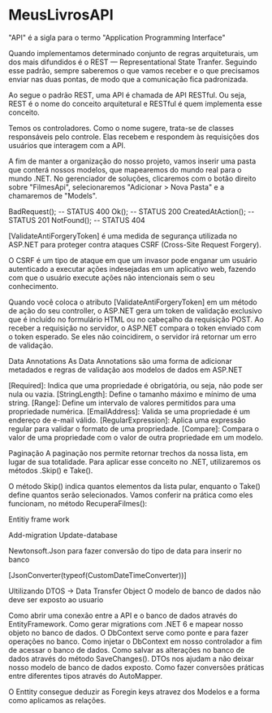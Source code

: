# MeusLivrosAPI

 "API" é a sigla para o termo "Application Programming Interface"

Quando implementamos determinado conjunto de regras arquiteturais, um dos mais difundidos é o REST — Representational State Tranfer. Seguindo esse padrão, sempre saberemos o que vamos receber e o que precisamos enviar nas duas pontas, de modo que a comunicação fica padronizada.

Ao segue o padrão REST, uma API é chamada de API RESTful. Ou seja, REST é o nome do conceito arquitetural e RESTful é quem implementa esse conceito.

Temos os controladores. Como o nome sugere, trata-se de classes responsáveis pelo controle. Elas recebem e respondem às requisições dos usuários que interagem com a API.

A fim de manter a organização do nosso projeto, vamos inserir uma pasta que conterá nossos modelos, que mapearemos do mundo real para o mundo .NET. No gerenciador de soluções, clicaremos com o botão direito sobre "FilmesApi", selecionaremos "Adicionar > Nova Pasta" e a chamaremos de "Models".

BadRequest(); -- STATUS 400
Ok(); -- STATUS 200
CreatedAtAction(); -- STATUS 201
NotFound(); -- STATUS 404

[ValidateAntiForgeryToken] é uma medida de segurança utilizada no ASP.NET para proteger contra ataques CSRF (Cross-Site Request Forgery).

O CSRF é um tipo de ataque em que um invasor pode enganar um usuário autenticado a executar ações indesejadas em um aplicativo web, fazendo com que o usuário execute ações não intencionais sem o seu conhecimento.

Quando você coloca o atributo [ValidateAntiForgeryToken] em um método de ação do seu controller, o ASP.NET gera um token de validação exclusivo que é incluído no formulário HTML ou no cabeçalho da requisição POST. Ao receber a requisição no servidor, o ASP.NET compara o token enviado com o token esperado. Se eles não coincidirem, o servidor irá retornar um erro de validação.

Data Annotations As Data Annotations são uma forma de adicionar metadados e regras de validação aos modelos de dados em ASP.NET

[Required]: Indica que uma propriedade é obrigatória, ou seja, não pode ser nula ou vazia.
[StringLength]: Define o tamanho máximo e mínimo de uma string.
[Range]: Define um intervalo de valores permitidos para uma propriedade numérica.
[EmailAddress]: Valida se uma propriedade é um endereço de e-mail válido.
[RegularExpression]: Aplica uma expressão regular para validar o formato de uma propriedade.
[Compare]: Compara o valor de uma propriedade com o valor de outra propriedade em um modelo.

Paginação
A paginação nos permite retornar trechos da nossa lista, em lugar de sua totalidade. Para aplicar esse conceito no .NET, utilizaremos os métodos .Skip() e Take().

O método Skip() indica quantos elementos da lista pular, enquanto o Take() define quantos serão selecionados. Vamos conferir na prática como eles funcionam, no método RecuperaFilmes():

Entitiy frame work

Add-migration
Update-database

Newtonsoft.Json 
para fazer conversão do tipo de data para inserir no banco

[JsonConverter(typeof(CustomDateTimeConverter))]

Ultilizando DTOS -> Data Transfer Object
O modelo de banco de dados não deve ser exposto ao usuario

Como abrir uma conexão entre a API e o banco de dados através do EntityFramework.
Como gerar migrations com .NET 6 e mapear nosso objeto no banco de dados.
O DbContext serve como ponte e para fazer operações no banco.
Como injetar o DbContext em nosso controlador a fim de acessar o banco de dados.
Como salvar as alterações no banco de dados através do método SaveChanges().
DTOs nos ajudam a não deixar nosso modelo de banco de dados exposto.
Como fazer conversões práticas entre diferentes tipos através do AutoMapper.

O Enttity consegue deduzir as Foregin keys atravez dos Modelos e a forma como aplicamos as relações.


